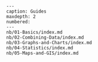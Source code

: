 <!-- This file is automatically generated by tasks.py -->
```{toctree}
---
caption: Guides
maxdepth: 2
numbered:
---
nb/01-Basics/index.md
nb/02-Combining-Data/index.md
nb/03-Graphs-and-Charts/index.md
nb/04-Statistics/index.md
nb/05-Maps-and-GIS/index.md
```
